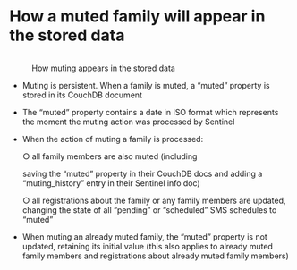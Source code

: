 # How a muted family will appear in the stored data

<figure><img src="../.gitbook/assets/image (14).png" alt=""><figcaption><p>How muting appears in the stored data</p></figcaption></figure>



* Muting is persistent. When a family is muted, a “muted” property is stored in its CouchDB document
* The “muted” property contains a date in ISO format which represents the moment the muting action was processed by Sentinel
*   When the action of muting a family is processed:

    &#x20; ○  all family members are also muted (including

    saving the “muted” property in their CouchDB docs and adding a “muting\_history” entry in their Sentinel info doc)

    &#x20; ○  all registrations about the family or any family members are updated, changing the state of all “pending” or “scheduled” SMS schedules to “muted”
* When muting an already muted family, the “muted” property is not updated, retaining its initial value (this also applies to already muted family members and registrations about already muted family members)
